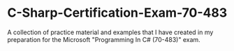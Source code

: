 # C-Sharp-Certification-Exam-70-483
A collection of practice material and examples that I have created in my preparation for the Microsoft "Programming In C# (70-483)" exam.
